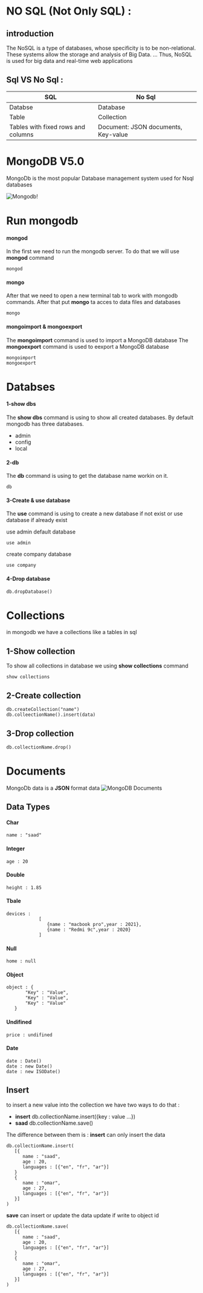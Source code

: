 # NO SQL (Not Only SQL) :
## introduction
The NoSQL is a type of databases, whose specificity is to be non-relational. These systems allow the storage and analysis of Big Data. ... Thus, NoSQL is used for big data and real-time web applications

## Sql VS No Sql :
| SQL         | No Sql      |
| ----------- | ----------- |
| Databse     | Database    |
| Table       | Collection  |
| Tables with fixed rows and columns | Document: JSON documents, Key-value|

# MongoDB V5.0
MongoDb is the most popular Database management system used for Nsql databases

![Mongodb!](https://miro.medium.com/max/964/0*u5pCpOOf5KKx2Dr6 "MongoDB")


# Run mongodb

#### mongod

In the first we need to run the mongodb server.
To do that we will use <strong>mongod</strong> command

````
mongod
````

#### mongo

After that we need to open a new terminal tab to work with mongodb commands.
After that put <strong>mongo</strong> ta acces to data files and databases

````
mongo
````

#### mongoimport & mongoexport

The <strong>mongoimport</strong> command is used to import a MongoDB database
The <strong>mongoexport</strong> command is used to eexport a MongoDB database

````
mongoimport
mongoexport
````


# Databses

#### 1-show dbs

The <strong>show dbs</strong> command is using to show all created databases.
By default mongodb has three databases.
   - admin
   - config
   - local

#### 2-db

The <strong>db</strong> command is using to get the database name workin on it.

````
db
````

#### 3-Create & use database

The <strong> use</strong> command is using to create a new database if not exist or use database if already exist

use admin default database

````
use admin 
````
create company database

````
use company
````
#### 4-Drop database
````
db.dropDatabase()
````

# Collections

in mongodb we have a collections like a tables in sql

## 1-Show collection

To show all collections in database we using <strong>show collections</strong> command
````
show collections
````

## 2-Create collection
````
db.createCollection("name")
db.colleectionName().insert(data)
````
## 3-Drop collection
````
db.collectionName.drop()
````

# Documents

MongoDb data is a <strong>JSON</strong> format data
![MongoDB Documents](https://docs.mongodb.com/manual/images/crud-annotated-document.bakedsvg.svg)

## Data Types
#### Char
````
name : "saad"
````
#### Integer
````
age : 20
````
#### Double
````
height : 1.85 
`````
#### Tbale
````
devices : 
            [
               {name : "macbook pro",year : 2021},
               {name : "Redmi 9c",year : 2020}
            ]
````
#### Null
````
home : null
````
#### Object
````
object : {
       "Key" : "Value",
       "Key" : "Value",
       "Key" : "Value"
   }
````
#### Undifined
````
price : undifined
````
#### Date
````
date : Date()
date : new Date()
date : new ISODate()
````

## Insert
to insert a new value into the collection we have two ways to do that :
- <strong>insert</strong> db.collectionName.insert({key : value ...})
- <strong>saad</strong> db.collectionName.save()

The difference between them is :
<strong>insert</strong> can only insert the data

````
db.collectionName.insert(
   [{
      name : "saad",
      age : 20,
      languages : [{"en", "fr", "ar"}]
   }
   {
      name : "omar",
      age : 27,
      languages : [{"en", "fr", "ar"}]
   }]
)
````
<strong>save</strong> can insert or update the data
update if write to object id

````
db.collectionName.save(
   [{
      name : "saad",
      age : 20,
      languages : [{"en", "fr", "ar"}]
   }
   {
      name : "omar",
      age : 27,
      languages : [{"en", "fr", "ar"}]
   }]
)
````


